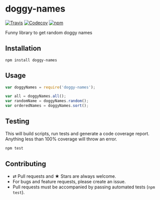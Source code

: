 # doggy-names

[![Travis](https://img.shields.io/travis/ezavile/doggy-names.svg?style=flat-square)](https://travis-ci.org/ezavile/doggy-names)
[![Codecov](https://img.shields.io/codecov/c/github/ezavile/doggy-names.svg?style=flat-square)](https://codecov.io/gh/ezavile/doggy-names)
[![npm](https://img.shields.io/npm/v/doggy-names.svg?style=flat-square)](https://www.npmjs.com/package/doggy-names)

Funny library to get random doggy names
## Installation
```
npm install doggy-names
```

## Usage
```js
var doggyNames = require('doggy-names');

var all = doggyNames.all();
var randomName = doggyNames.random();
var orderedNames = doggyNames.sort();
```

## Testing
This will build scripts, run tests and generate a code coverage report. Anything less than 100% coverage will throw an error.
```javascript
npm test
```

## Contributing
* ⇄ Pull requests and ★ Stars are always welcome.
* For bugs and feature requests, please create an issue.
* Pull requests must be accompanied by passing automated tests (`npm test`).

[MIT License]: https://github.com/ezavile/doggy-names/blob/master/LICENSE
